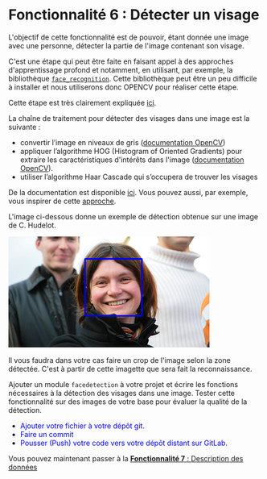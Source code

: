 # Fonctionnalité 6 : Détecter un visage


L'objectif de cette fonctionnalité est de pouvoir, étant donnée une image avec une personne, détecter la partie de l'image contenant son visage.

C'est une étape qui peut être faite en faisant appel à des approches d'apprentissage profond et notamment, en utilisant, par exemple, la bibliothèque [`face_recognition`](https://github.com/ageitgey/face_recognition). Cette bibliothèque peut être un peu difficile à installer et nous utiliserons donc OPENCV pour réaliser cette étape.

Cette étape est très clairement expliquée [ici](https://medium.com/@ageitgey/machine-learning-is-fun-part-4-modern-face-recognition-with-deep-learning-c3cffc121d78).

La chaîne de traitement pour détecter des visages dans une image est la suivante :

 + convertir l’image en niveaux de gris ([documentation OpenCV](https://opencv24-python-tutorials.readthedocs.io/en/latest//py_tutorials/py_imgproc/py_colorspaces/py_colorspaces.html))
 + appliquer l’algorithme HOG (Histogram of Oriented Gradients) pour extraire les caractéristiques d'intérêts dans l'image ([documentation OpenCV]()).
 + utiliser l’algorithme Haar Cascade qui s’occupera de trouver les visages

De la documentation est disponible [ici](https://docs.opencv.org/3.0-beta/doc/py_tutorials/py_objdetect/py_face_detection/py_face_detection.html). Vous pouvez aussi, par exemple, vous inspirer de cette [approche](https://towardsdatascience.com/face-detection-in-2-minutes-using-opencv-python-90f89d7c0f81).

L'image ci-dessous donne un exemple de détection obtenue sur une image de C. Hudelot.


![bing](./Images/face_detection.png)

Il vous faudra dans votre cas faire un crop de l'image selon la zone détectée. C'est à partir de cette imagette que sera fait la reconnaissance.

Ajouter un module `facedetection` à votre projet et écrire les fonctions nécessaires à la détection des visages dans une image. Tester cette fonctionnalité sur des images de votre base pour évaluer la qualité de la détection. 


+ <span style='color:blue'>Ajouter votre fichier à votre dépôt git.</span>
+ <span style='color:blue'>Faire un commit</span>
+ <span style='color:blue'>Pousser (Push) votre code vers votre dépôt distant sur GitLab.</span> 


Vous pouvez maintenant passer à la [**Fonctionnalité 7** : Description des données](./S3_facedescription.md)
